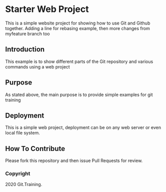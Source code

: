 # Starter Web Project

This is a simple website project for showing how to use Git and Github together. Adding a line for rebasing example, then more changes from myfeature branch too

## Introduction

This example is to show different parts of the Git repository and various commands using a web project

## Purpose

As stated above, the main purpose is to provide simple examples for git training

## Deployment

This is a simple web project, deployment can be on any web server or even local file system.

## How To Contribute

Please fork this repository and then issue Pull Requests for review.

### Copyright

2020 Git.Training.